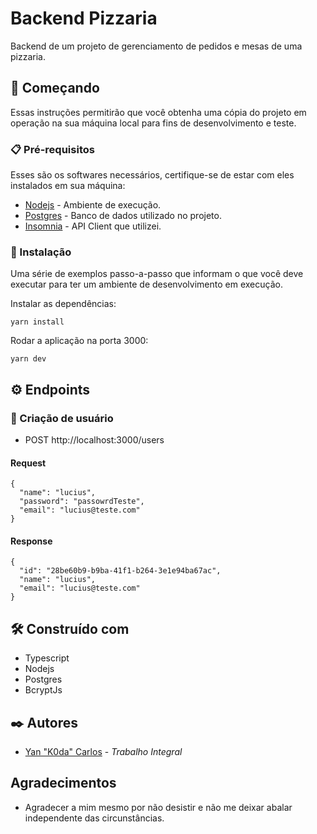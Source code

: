 # Backend Pizzaria

Backend de um projeto de gerenciamento de pedidos e mesas de uma pizzaria.

## 🚀 Começando

Essas instruções permitirão que você obtenha uma cópia do projeto em operação na sua máquina local para fins de desenvolvimento e teste.

### 📋 Pré-requisitos

Esses são os softwares necessários, certifique-se de estar com eles instalados em sua máquina:

* [Nodejs](https://nodejs.org/en/download/) - Ambiente de execução.
* [Postgres](https://www.enterprisedb.com/downloads/postgres-postgresql-downloads) - Banco de dados utilizado no projeto.
* [Insomnia](https://insomnia.rest/download) - API Client que utilizei.

### 🔧 Instalação

Uma série de exemplos passo-a-passo que informam o que você deve executar para ter um ambiente de desenvolvimento em execução.

Instalar as dependências:

```yarn
yarn install
```

Rodar a aplicação na porta 3000:

```yarn
yarn dev
```

## ⚙️ Endpoints

### 🔩 Criação de usuário
* POST http://localhost:3000/users

#### Request

```http application/json
{
  "name": "lucius",
  "password": "passowrdTeste",
  "email": "lucius@teste.com"
}
```
#### Response

```http application/json
{
  "id": "28be60b9-b9ba-41f1-b264-3e1e94ba67ac",
  "name": "lucius",
  "email": "lucius@teste.com"
}
```

## 🛠️ Construído com

* Typescript
* Nodejs
* Postgres
* BcryptJs

## ✒️ Autores

* [Yan "K0da" Carlos](https://github.com/K0dax) - *Trabalho Integral*

## Agradecimentos

* Agradecer a mim mesmo por não desistir e não me deixar abalar independente das circunstâncias.
